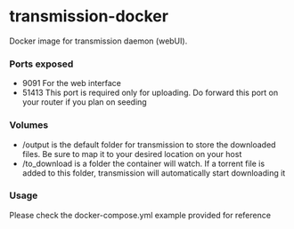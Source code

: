 # transmission-docker

Docker image for transmission daemon (webUI).

### Ports exposed

* 9091 For the web interface
* 51413 This port is required only for uploading. Do forward this port on your router if you plan on seeding

### Volumes
* /output is the default folder for transmission to store the downloaded files. Be sure to map it to your desired location on your host
* /to_download is a folder the container will watch. If a torrent file is added to this folder, transmission will automatically start downloading it

### Usage
Please check the docker-compose.yml example provided for reference
